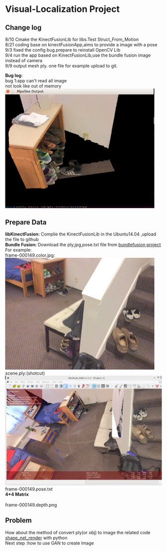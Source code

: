 # Visual-Localization Project
## Change log <br>
8/10  Cmake the KinectFusionLib for libs.Test Struct_From_Motion <br>
8/21   coding base on kinectFusionApp,aims to provide a image with a pose<br>
9/3  fixed the config bug.prepare to reinstall OpenCV Lib<br>
9/4  run the app based on KinectFusionLib,use the bundle fusion image instead of camera<br>
9/9  output mesh ply. one file for example upload to git.

**Bug log:**<br>
bug 1:app can't read all image<br>
not look like out of memory <br>
<img src="https://github.com/ICCD/Visual-Localization/blob/master/1781902426.jpg" width="480"  alt="图片加载失败"/><br>



## Prepare Data
**libKinectFusion:** Complie the KinectFusionLib in the Ubuntu14.04 ,upload the file to github <br>
**Bundle Fusion:**      Download the ply,jpg,pose.txt file from  [bundlefusion project](http://graphics.stanford.edu/projects/bundlefusion/index.html) <br>
 For example:<br>
 frame-000149.color.jpg: <br>
<img src="https://github.com/ICCD/Visual-Localization/blob/master/DataSet-example/frame-000149.color.jpg" width="480"  alt="图片加载失败"/>
<br>
scene.ply:(shotcut) <br>
<img src="https://github.com/ICCD/Visual-Localization/blob/master/DataSet-example/PLYshotcut.png" width="640"  alt="图片加载失败"/>
<br>
frame-000149.pose.txt <br>
  **4*4 Matrix**   <br><br>
frame-000149.depth.png
 ## Problem 
 How about the method of convert ply(or obj) to image
 the related code [shape_net_render](https://github.com/panmari/stanford-shapenet-renderer) with python <br>
 Next step :how to use GAN to create Image
 
 
